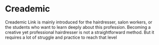 # Creademic
Creademic Link is mainly introduced for the hairdresser, salon workers, or the students who want to learn deeply about this profession. Becoming a creative yet professional hairdresser is not a straightforward method. But it requires a lot of struggle and practice to reach that level
